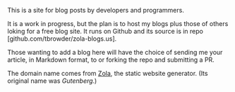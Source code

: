 This is a site for blog posts by
developers and programmers.

It is a work in progress, but the plan is to host 
my blogs plus those of others loking for a free
blog site. It runs on Github and its source
is in repo [github.com/tbrowder/zola-blogs.us].

Those wanting to add a blog here will have the
choice of sending me your article, in Markdown 
format, to []() or forking the repo and submitting
a PR.

The domain name comes from [Zola](https://getzola.org), the static
website generator. (Its original name was
*Gutenberg*.)
